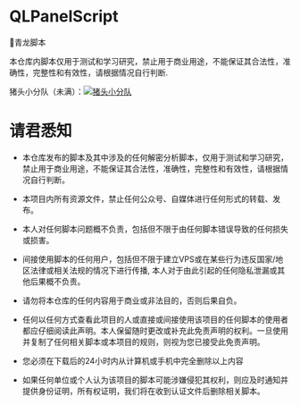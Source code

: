 # QLPanelScript
🐉青龙脚本

本仓库内脚本仅用于测试和学习研究，禁止用于商业用途，不能保证其合法性，准确性，完整性和有效性，请根据情况自行判断.

猪头小分队（未满）：<a target="_blank" href="https://qm.qq.com/cgi-bin/qm/qr?k=2R8xPsICp-5ZtfGaFZJHwuWif1NAWxoX&jump_from=webapi&authKey=+ErDgaw2YWJxx2LUMGIdde9176nS8XnfLJRFPIkJNhfff6+0cqvhxaRJal7i5I/c"><img border="0" src="https://pub.idqqimg.com/wpa/images/group.png" alt="猪头小分队" title="猪头小分队"></a>


# 请君悉知
* 本仓库发布的脚本及其中涉及的任何解密分析脚本，仅用于测试和学习研究，禁止用于商业用途，不能保证其合法性，准确性，完整性和有效性，请根据情况自行判断。

* 本项目内所有资源文件，禁止任何公众号、自媒体进行任何形式的转载、发布。

* 本人对任何脚本问题概不负责，包括但不限于由任何脚本错误导致的任何损失或损害。

* 间接使用脚本的任何用户，包括但不限于建立VPS或在某些行为违反国家/地区法律或相关法规的情况下进行传播, 本人对于由此引起的任何隐私泄漏或其他后果概不负责。

* 请勿将本仓库的任何内容用于商业或非法目的，否则后果自负。

* 任何以任何方式查看此项目的人或直接或间接使用该项目的任何脚本的使用者都应仔细阅读此声明。本人保留随时更改或补充此免责声明的权利。一旦使用并复制了任何相关脚本或本项目的规则，则视为您已接受此免责声明。

* 您必须在下载后的24小时内从计算机或手机中完全删除以上内容

* 如果任何单位或个人认为该项目的脚本可能涉嫌侵犯其权利，则应及时通知并提供身份证明，所有权证明，我们将在收到认证文件后删除相关脚本。
